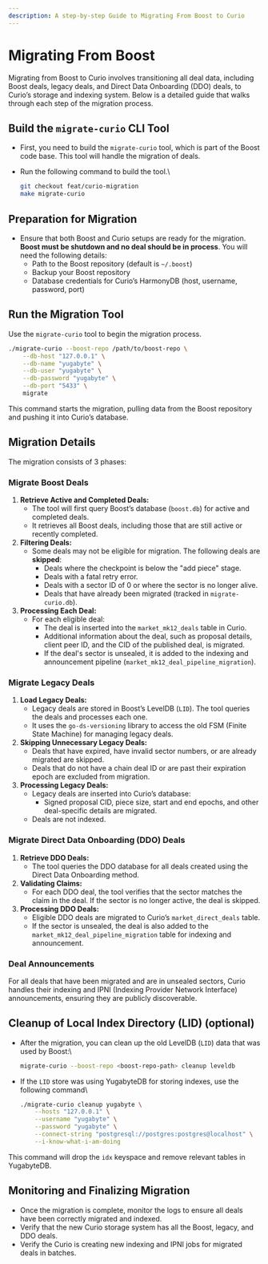```yaml
---
description: A step-by-step Guide to Migrating From Boost to Curio
---
```


# Migrating From Boost

Migrating from Boost to Curio involves transitioning all deal data, including Boost deals, legacy deals, and Direct Data Onboarding (DDO) deals, to Curio’s storage and indexing system. Below is a detailed guide that walks through each step of the migration process.

## Build the `migrate-curio` CLI Tool

* First, you need to build the `migrate-curio` tool, which is part of the Boost code base. This tool will handle the migration of deals.
*   Run the following command to build the tool.\


    ```bash
    git checkout feat/curio-migration
    make migrate-curio
    ```

## Preparation for Migration

* Ensure that both Boost and Curio setups are ready for the migration. **Boost must be shutdown and no deal should be in process**. You will need the following details:
  * Path to the Boost repository (default is `~/.boost`)
  * Backup your Boost repository
  * Database credentials for Curio’s HarmonyDB (host, username, password, port)

## Run the Migration Tool

Use the `migrate-curio` tool to begin the migration process.

```bash
./migrate-curio --boost-repo /path/to/boost-repo \
    --db-host "127.0.0.1" \
    --db-name "yugabyte" \
    --db-user "yugabyte" \
    --db-password "yugabyte" \
    --db-port "5433" \
    migrate
```

This command starts the migration, pulling data from the Boost repository and pushing it into Curio’s database.

## Migration Details

The migration consists of 3 phases:

### Migrate Boost Deals

1. **Retrieve Active and Completed Deals:**
   * The tool will first query Boost’s database (`boost.db`) for active and completed deals.
   * It retrieves all Boost deals, including those that are still active or recently completed.
2. **Filtering Deals:**
   * Some deals may not be eligible for migration. The following deals are **skipped**:
     * Deals where the checkpoint is below the "add piece" stage.
     * Deals with a fatal retry error.
     * Deals with a sector ID of 0 or where the sector is no longer alive.
     * Deals that have already been migrated (tracked in `migrate-curio.db`).
3. **Processing Each Deal:**
   * For each eligible deal:
     * The deal is inserted into the `market_mk12_deals` table in Curio.
     * Additional information about the deal, such as proposal details, client peer ID, and the CID of the published deal, is migrated.
     * If the deal's sector is unsealed, it is added to the indexing and announcement pipeline (`market_mk12_deal_pipeline_migration`).

### Migrate Legacy Deals

1. **Load Legacy Deals:**
   * Legacy deals are stored in Boost’s LevelDB (`LID`). The tool queries the deals and processes each one.
   * It uses the `go-ds-versioning` library to access the old FSM (Finite State Machine) for managing legacy deals.
2. **Skipping Unnecessary Legacy Deals:**
   * Deals that have expired, have invalid sector numbers, or are already migrated are skipped.
   * Deals that do not have a chain deal ID or are past their expiration epoch are excluded from migration.
3. **Processing Legacy Deals:**
   * Legacy deals are inserted into Curio’s database:
     * Signed proposal CID, piece size, start and end epochs, and other deal-specific details are migrated.
   * Deals are not indexed.

### Migrate Direct Data Onboarding (DDO) Deals

1. **Retrieve DDO Deals:**
   * The tool queries the DDO database for all deals created using the Direct Data Onboarding method.
2. **Validating Claims:**
   * For each DDO deal, the tool verifies that the sector matches the claim in the deal. If the sector is no longer active, the deal is skipped.
3. **Processing DDO Deals:**
   * Eligible DDO deals are migrated to Curio’s `market_direct_deals` table.
   * If the sector is unsealed, the deal is also added to the `market_mk12_deal_pipeline_migration` table for indexing and announcement.

### **Deal Announcements**

For all deals that have been migrated and are in unsealed sectors, Curio handles their indexing and IPNI (Indexing Provider Network Interface) announcements, ensuring they are publicly discoverable.

## Cleanup of Local Index Directory (LID) (optional)

*   After the migration, you can clean up the old LevelDB (`LID`) data that was used by Boost:\


    ```bash
    migrate-curio --boost-repo <boost-repo-path> cleanup leveldb
    ```
*   If the `LID` store was using YugabyteDB for storing indexes, use the following command\


    ```bash
    ./migrate-curio cleanup yugabyte \
        --hosts "127.0.0.1" \
        --username "yugabyte" \
        --password "yugabyte" \
        --connect-string "postgresql://postgres:postgres@localhost" \
        --i-know-what-i-am-doing
    ```

This command will drop the `idx` keyspace and remove relevant tables in YugabyteDB.

## Monitoring and Finalizing Migration

* Once the migration is complete, monitor the logs to ensure all deals have been correctly migrated and indexed.
* Verify that the new Curio storage system has all the Boost, legacy, and DDO deals.
* Verify the Curio is creating new indexing and IPNI jobs for migrated deals in batches.
